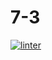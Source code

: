 # 7-3
 [![linter](https://github.com/NathanTempleton/7-3/workflows/linter/badge.svg)](https://github.com/marketplace/actions/super-linter)
